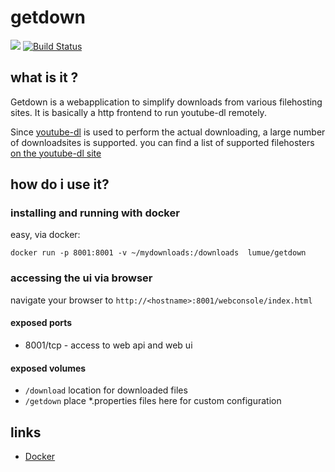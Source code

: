 # getdown

[![](https://images.microbadger.com/badges/image/lumue/getdown.svg)](https://microbadger.com/images/lumue/getdown "Get your own image badge on microbadger.com")
[![Build Status](https://travis-ci.org/lumue/getdown.svg?branch=master)](https://travis-ci.org/lumue/getdown)

## what is it ?

Getdown is a webapplication to simplify downloads from various filehosting sites.
It is basically a http frontend to run youtube-dl remotely.

Since [youtube-dl](https://rg3.github.io/youtube-dl) is used to perform the actual downloading, a large number of downloadsites is supported. you can find a list of supported filehosters [on the youtube-dl site](https://rg3.github.io/youtube-dl/supportedsites.html)

## how do i use it?

### installing and running with docker

easy, via docker:
  
```docker run -p 8001:8001 -v ~/mydownloads:/downloads  lumue/getdown```

### accessing the ui via browser

navigate your browser to ```http://<hostname>:8001/webconsole/index.html```


#### exposed ports

 * 8001/tcp - access to web api and web ui

#### exposed volumes

 * `/download` location for downloaded files
 * `/getdown` place *.properties files here for custom configuration

## links

 * [Docker](https://hub.docker.com/r/lumue/getdown/)

